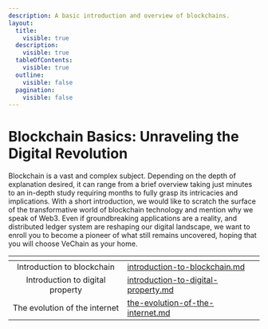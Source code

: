 ```yaml
---
description: A basic introduction and overview of blockchains.
layout:
  title:
    visible: true
  description:
    visible: true
  tableOfContents:
    visible: true
  outline:
    visible: false
  pagination:
    visible: false
---
```


# Blockchain Basics: Unraveling the Digital Revolution

Blockchain is a vast and complex subject. Depending on the depth of explanation desired, it can range from a brief overview taking just minutes to an in-depth study requiring months to fully grasp its intricacies and implications.
With a short introduction, we would like to scratch the surface of the transformative world of blockchain technology and mention why we speak of Web3. 
Even if groundbreaking applications are a reality, and distributed ledger system are reshaping our digital landscape, we want to enroll you to become a pioneer of what still remains uncovered, hoping that you will choose VeChain as your home.

<table data-view="cards"><thead><tr><th align="center"></th><th data-hidden data-card-target data-type="content-ref"></th></tr></thead><tbody><tr><td align="center">Introduction to blockchain</td><td><a href="introduction-to-blockchain.md">introduction-to-blockchain.md</a></td></tr><tr><td align="center">Introduction to digital property</td><td><a href="introduction-to-digital-property.md">introduction-to-digital-property.md</a></td></tr><tr><td align="center">The evolution of the internet</td><td><a href="the-evolution-of-the-internet.md">the-evolution-of-the-internet.md</a></td></tr></tbody></table>
